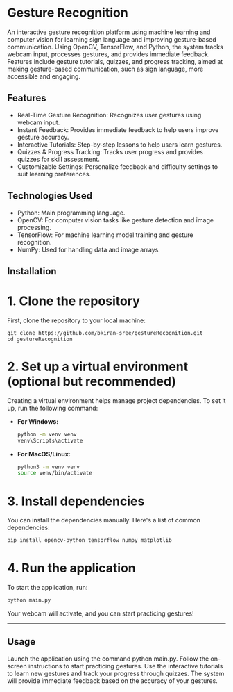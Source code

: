 # Gesture Recognition
An interactive gesture recognition platform using machine learning and computer vision for learning sign language and improving gesture-based communication.
Using OpenCV, TensorFlow, and Python, the system tracks webcam input, processes gestures, and provides immediate feedback. Features include gesture tutorials, quizzes, and progress tracking, aimed at making gesture-based communication, such as sign language, more accessible and engaging.

## Features
* Real-Time Gesture Recognition: Recognizes user gestures using webcam input.
* Instant Feedback: Provides immediate feedback to help users improve gesture accuracy.
* Interactive Tutorials: Step-by-step lessons to help users learn gestures.
* Quizzes & Progress Tracking: Tracks user progress and provides quizzes for skill assessment.
* Customizable Settings: Personalize feedback and difficulty settings to suit learning preferences.

## Technologies Used
* Python: Main programming language.
* OpenCV: For computer vision tasks like gesture detection and image processing.
* TensorFlow: For machine learning model training and gesture recognition.
* NumPy: Used for handling data and image arrays.

## Installation
# 1. Clone the repository
First, clone the repository to your local machine:
```
git clone https://github.com/bkiran-sree/gestureRecognition.git
cd gestureRecognition
```
# 2. Set up a virtual environment (optional but recommended)
Creating a virtual environment helps manage project dependencies. To set it up, run the following command:
- **For Windows:**
  ```bash
  python -m venv venv
  venv\Scripts\activate
  ```
- **For MacOS/Linux:**
  ```bash
  python3 -m venv venv
  source venv/bin/activate
  ```
  
# 3. Install dependencies
You can install the dependencies manually. Here's a list of common dependencies:
```bash
pip install opencv-python tensorflow numpy matplotlib
```

# 4. Run the application
To start the application, run:
```bash
python main.py
```

Your webcam will activate, and you can start practicing gestures!

---

## Usage
Launch the application using the command python main.py.
Follow the on-screen instructions to start practicing gestures.
Use the interactive tutorials to learn new gestures and track your progress through quizzes.
The system will provide immediate feedback based on the accuracy of your gestures.







